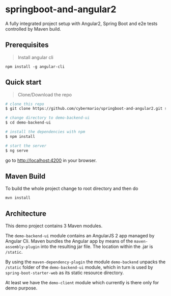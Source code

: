 # springboot-and-angular2

A fully integrated project setup with Angular2, Spring Boot and e2e tests controlled by Maven build.

## Prerequisites

> Install angular cli

`npm install -g angular-cli`


## Quick start

> Clone/Download the repo

```bash
# clone this repo
$ git clone https://github.com/cybermario/springboot-and-angular2.git springboot-and-angular2

# change directory to demo-backend-ui
$ cd demo-backend-ui

# install the dependencies with npm
$ npm install

# start the server
$ ng serve
```
go to [http://localhost:4200](http://localhost:4200) in your browser.


## Maven Build

To build the whole project change to root directory and then do

`mvn install`


## Architecture

This demo project contains 3 Maven modules.

The `demo-backend-ui` module contains an AngularJS 2 app managed by Angular Cli.
Maven bundles the Angular app by means of the `maven-assembly-plugin` into the resulting jar file.
The location within the .jar is `/static`.

By using the `maven-dependency-plugin` the module `demo-backend` unpacks the `/static` folder of the
`demo-backend-ui` module, which in turn is used by `spring-boot-starter-web` as its static resource directory.

At least we have the `demo-client` module which currently is there only for demo purpose.







